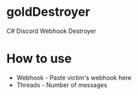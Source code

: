 # goldDestroyer
C# Discord Webhook Destroyer

# How to use
- Webhook - Paste victim's webhook here
- Threads - Number of messages
